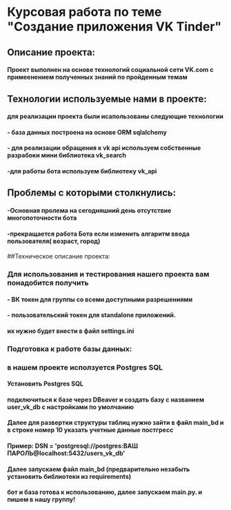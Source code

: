 # Курсовая работа по теме "Создание приложения VK Tinder"

## Описание проекта:
#### Проект выполнен на основе технологий социальной сети VK.com с примеенением полученных знаний по пройденным темам
## Технологии используемые нами в проекте:
#### для реализации проекта были исапользованы следующие технологии
#### - база данных построена на основе ORM sqlalchemy
#### - для реализации обращения к vk api используем собственные разрабоки мини библиотека vk_search
#### -для работы бота используем библиотеку vk_api
## Проблемы с которыми столкнулись:
#### -Основная пролема на сегодняшний день отсутствие многопоточности бота
#### -прекращается работа Бота если изменить алгаритм ввода пользователя( возраст, город)
##Техническое описание проекта:

### Для использования и тестирования нашего проекта вам понадобится получить
#### - ВК токен для группы со всеми доступными разрешениями
#### - пользовательский токен для standalone приложений.
#### их нужно будет внести в файл settings.ini

### Подготовка к работе базы данных:
### в нашем проекте исползуется Postgres SQL
#### Установить Postgres SQL
#### подключиться к базе через DBeaver и создать базу с названием user_vk_db с настройками по умолчанию
#### Далее для развертки структуры таблиц нужно зайти в файл main_bd и в строке номер 10 указать учетные данные постгресс
#### Пример: DSN = 'postgresql://postgres:ВАШ ПАРОЛЬ@localhost:5432/users_vk_db'
#### Далее запускаем файл main_bd (предварительно незабыть установить библиотеки из requirements)
#### бот и база готова к использованию, далее запускаем main.py. и пишем в нашу группу!


